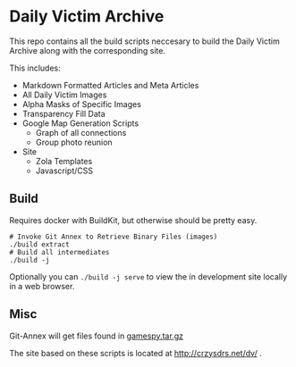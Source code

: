 # Daily Victim Archive

This repo contains all the build scripts neccesary to build the Daily Victim Archive along with the corresponding site.

This includes:
* Markdown Formatted Articles and Meta Articles
* All Daily Victim Images
* Alpha Masks of Specific Images
* Transparency Fill Data
* Google Map Generation Scripts
  * Graph of all connections
  * Group photo reunion
* Site
  * Zola Templates
  * Javascript/CSS

## Build

Requires docker with BuildKit, but otherwise should be pretty easy.

```
# Invoke Git Annex to Retrieve Binary Files (images)
./build extract
# Build all intermediates
./build -j
```

Optionally you can ```./build -j serve``` to view the in development
site locally in a web browser.

## Misc

Git-Annex will get files found in [gamespy.tar.gz](https://crzysdrs.net/gamespy.tar.gz)

The site based on these scripts is located at http://crzysdrs.net/dv/ .
